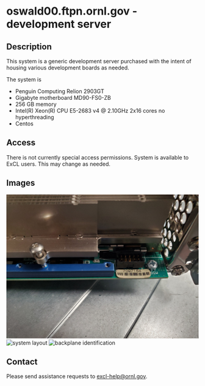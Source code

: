 # oswald00.ftpn.ornl.gov - development server

## Description

This system is a generic development server purchased with the intent of
housing various development boards as needed.

The system is
*  Penguin Computing Relion 2903GT
*  Gigabyte motherboard MD90-FS0-ZB
*  256 GB memory
*  Intel(R) Xeon(R) CPU E5-2683 v4 @ 2.10GHz  2x16 cores no hyperthreading
* Centos

## Access

There is not currently special access permissions.   System is available
to ExCL users.  This may change as needed.

## Images

![fpga detail](images/20190607_153254.jpg "fpga detail")
![system layout ](https://github.com/RelativePrime/excl-user-docs/raw/master/hosts/images/20190607_153632.jpg "system layout")
![backplane identification](https://github.com/RelativePrime/excl-user-docs/raw/master/hosts/images/20190607_153642.jpg "backplane identification")


## Contact
Please send assistance requests to excl-help@ornl.gov.
